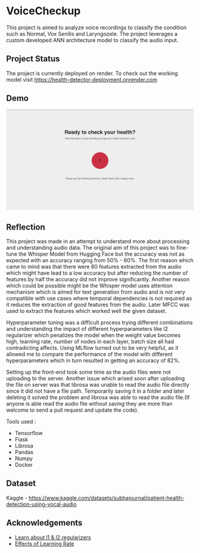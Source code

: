 
# VoiceCheckup

This project is aimed to analyze voice recordings to classify the condition such as Normal, Vox Senilis and Laryngozele. 
The project leverages a custom developed ANN architecture model to classify the audio input.


## Project Status

The project is currently deployed on render. To check out the working model visit https://health-detector-deployment.onrender.com

## Demo


![VoiceCheckup](image/UI.png)


## Reflection

This project was made in an attempt to understand more about processing and understanding audio data. 
The original aim of this project was to fine-tune the Whisper Model from Hugging Face but the accuracy was not as expected with an accuracy ranging from 50% - 60%. The first reason which came to mind was that there were 80 features extracted from the audio which might have lead to a low accuracy but after reducing the number of features by half the accuracy did not improve significantly. Another reason which could be possible might be the Whisper model uses attention mechanism which is aimed for text generation from audio and is not very compatible with use cases where temporal dependencies is not required as it reduces the extraction of good features from the audio.
Later MFCC was used to extract the features which worked well the given dataset.

Hyperparameter tuning was a difficult process trying different combinations and understanding the impact of different hyperparameters like l2 regularizer which penalizes the model when the weight value becomes high, learning rate, number of nodes in each layer, batch size all had contradicting affects. Using MLflow turned out to be very helpful, as it allowed me to compare the performance of the model with different hyperparameters which in turn resulted in getting an accuracy of 82%. 

Setting up the front-end took some time as the audio files were not uploading to the server. Another issue which arised soon after uploading the file on server was that librosa was unable to read the audio file directly since it did not have a file path. Temporarily saving it in a folder and later deleting it solved the problem and librosa was able to read the audio file.(If anyone is able read the audio file without saving they are more than welcome to send a pull request and update the code).

Tools used :
- Tensorflow
- Flask
- Librosa 
- Pandas 
- Numpy 
- Docker 

## Dataset

Kaggle - https://www.kaggle.com/datasets/subhajournal/patient-health-detection-using-vocal-audio
## Acknowledgements

 - [Learn about l1 & l2 regularizers](https://github.com/christianversloot/machine-learning-articles/blob/main/how-to-use-l1-l2-and-elastic-net-regularization-with-keras.md)
 - [Effects of Learning Rate](https://www.ijert.org/effect-of-learning-rate-on-neural-network-and-convolutional-neural-network)


